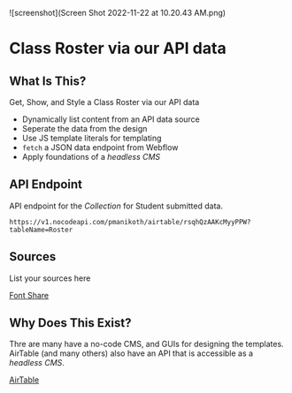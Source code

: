 ![screenshot](Screen Shot 2022-11-22 at 10.20.43 AM.png)

# Class Roster via our API data

## What Is This? 
Get, Show, and Style a Class Roster via our API data

* Dynamically list content from an API data source
* Seperate the data from the design
* Use JS template literals for templating
* `fetch` a JSON data endpoint from Webflow
* Apply foundations of a _headless CMS_

## API Endpoint
API endpoint for the _Collection_ for Student submitted data. 

`https://v1.nocodeapi.com/pmanikoth/airtable/rsqhQzAAKcMyyPPW?tableName=Roster`

## Sources
List your sources here

[Font Share](https://www.fontshare.com/)

## Why Does This Exist? 
Thre are many have a no-code CMS, and GUIs for designing the templates. AirTable (and many others) also have an API that is accessible as a _headless CMS_. 

[AirTable](https://airtable.com/)
